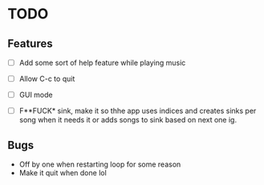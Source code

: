 # TODO
## Features
- [ ] Add some sort of help feature while playing music
- [ ] Allow C-c to quit
- [ ] GUI mode
- [ ] F**FUCK* sink, make it so thhe app uses indices and creates sinks per song when it needs it or adds songs to sink based on
next one ig.


## Bugs
- Off by one when restarting loop for some reason
- Make it quit when done lol